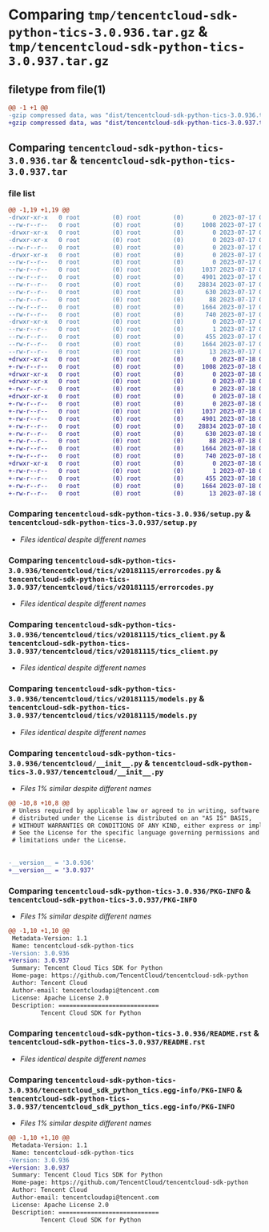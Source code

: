 # Comparing `tmp/tencentcloud-sdk-python-tics-3.0.936.tar.gz` & `tmp/tencentcloud-sdk-python-tics-3.0.937.tar.gz`

## filetype from file(1)

```diff
@@ -1 +1 @@
-gzip compressed data, was "dist/tencentcloud-sdk-python-tics-3.0.936.tar", last modified: Mon Jul 17 00:37:28 2023, max compression
+gzip compressed data, was "dist/tencentcloud-sdk-python-tics-3.0.937.tar", last modified: Tue Jul 18 00:33:00 2023, max compression
```

## Comparing `tencentcloud-sdk-python-tics-3.0.936.tar` & `tencentcloud-sdk-python-tics-3.0.937.tar`

### file list

```diff
@@ -1,19 +1,19 @@
-drwxr-xr-x   0 root         (0) root         (0)        0 2023-07-17 00:37:28.000000 tencentcloud-sdk-python-tics-3.0.936/
--rw-r--r--   0 root         (0) root         (0)     1008 2023-07-17 00:37:28.000000 tencentcloud-sdk-python-tics-3.0.936/setup.py
-drwxr-xr-x   0 root         (0) root         (0)        0 2023-07-17 00:37:28.000000 tencentcloud-sdk-python-tics-3.0.936/tencentcloud/
-drwxr-xr-x   0 root         (0) root         (0)        0 2023-07-17 00:37:28.000000 tencentcloud-sdk-python-tics-3.0.936/tencentcloud/tics/
--rw-r--r--   0 root         (0) root         (0)        0 2023-07-17 00:37:28.000000 tencentcloud-sdk-python-tics-3.0.936/tencentcloud/tics/__init__.py
-drwxr-xr-x   0 root         (0) root         (0)        0 2023-07-17 00:37:28.000000 tencentcloud-sdk-python-tics-3.0.936/tencentcloud/tics/v20181115/
--rw-r--r--   0 root         (0) root         (0)        0 2023-07-17 00:37:28.000000 tencentcloud-sdk-python-tics-3.0.936/tencentcloud/tics/v20181115/__init__.py
--rw-r--r--   0 root         (0) root         (0)     1037 2023-07-17 00:37:28.000000 tencentcloud-sdk-python-tics-3.0.936/tencentcloud/tics/v20181115/errorcodes.py
--rw-r--r--   0 root         (0) root         (0)     4901 2023-07-17 00:37:28.000000 tencentcloud-sdk-python-tics-3.0.936/tencentcloud/tics/v20181115/tics_client.py
--rw-r--r--   0 root         (0) root         (0)    28834 2023-07-17 00:37:28.000000 tencentcloud-sdk-python-tics-3.0.936/tencentcloud/tics/v20181115/models.py
--rw-r--r--   0 root         (0) root         (0)      630 2023-07-17 00:37:28.000000 tencentcloud-sdk-python-tics-3.0.936/tencentcloud/__init__.py
--rw-r--r--   0 root         (0) root         (0)       88 2023-07-17 00:37:28.000000 tencentcloud-sdk-python-tics-3.0.936/setup.cfg
--rw-r--r--   0 root         (0) root         (0)     1664 2023-07-17 00:37:28.000000 tencentcloud-sdk-python-tics-3.0.936/PKG-INFO
--rw-r--r--   0 root         (0) root         (0)      740 2023-07-17 00:37:28.000000 tencentcloud-sdk-python-tics-3.0.936/README.rst
-drwxr-xr-x   0 root         (0) root         (0)        0 2023-07-17 00:37:28.000000 tencentcloud-sdk-python-tics-3.0.936/tencentcloud_sdk_python_tics.egg-info/
--rw-r--r--   0 root         (0) root         (0)        1 2023-07-17 00:37:28.000000 tencentcloud-sdk-python-tics-3.0.936/tencentcloud_sdk_python_tics.egg-info/dependency_links.txt
--rw-r--r--   0 root         (0) root         (0)      455 2023-07-17 00:37:28.000000 tencentcloud-sdk-python-tics-3.0.936/tencentcloud_sdk_python_tics.egg-info/SOURCES.txt
--rw-r--r--   0 root         (0) root         (0)     1664 2023-07-17 00:37:28.000000 tencentcloud-sdk-python-tics-3.0.936/tencentcloud_sdk_python_tics.egg-info/PKG-INFO
--rw-r--r--   0 root         (0) root         (0)       13 2023-07-17 00:37:28.000000 tencentcloud-sdk-python-tics-3.0.936/tencentcloud_sdk_python_tics.egg-info/top_level.txt
+drwxr-xr-x   0 root         (0) root         (0)        0 2023-07-18 00:33:00.000000 tencentcloud-sdk-python-tics-3.0.937/
+-rw-r--r--   0 root         (0) root         (0)     1008 2023-07-18 00:33:00.000000 tencentcloud-sdk-python-tics-3.0.937/setup.py
+drwxr-xr-x   0 root         (0) root         (0)        0 2023-07-18 00:33:00.000000 tencentcloud-sdk-python-tics-3.0.937/tencentcloud/
+drwxr-xr-x   0 root         (0) root         (0)        0 2023-07-18 00:33:00.000000 tencentcloud-sdk-python-tics-3.0.937/tencentcloud/tics/
+-rw-r--r--   0 root         (0) root         (0)        0 2023-07-18 00:33:00.000000 tencentcloud-sdk-python-tics-3.0.937/tencentcloud/tics/__init__.py
+drwxr-xr-x   0 root         (0) root         (0)        0 2023-07-18 00:33:00.000000 tencentcloud-sdk-python-tics-3.0.937/tencentcloud/tics/v20181115/
+-rw-r--r--   0 root         (0) root         (0)        0 2023-07-18 00:33:00.000000 tencentcloud-sdk-python-tics-3.0.937/tencentcloud/tics/v20181115/__init__.py
+-rw-r--r--   0 root         (0) root         (0)     1037 2023-07-18 00:33:00.000000 tencentcloud-sdk-python-tics-3.0.937/tencentcloud/tics/v20181115/errorcodes.py
+-rw-r--r--   0 root         (0) root         (0)     4901 2023-07-18 00:33:00.000000 tencentcloud-sdk-python-tics-3.0.937/tencentcloud/tics/v20181115/tics_client.py
+-rw-r--r--   0 root         (0) root         (0)    28834 2023-07-18 00:33:00.000000 tencentcloud-sdk-python-tics-3.0.937/tencentcloud/tics/v20181115/models.py
+-rw-r--r--   0 root         (0) root         (0)      630 2023-07-18 00:33:00.000000 tencentcloud-sdk-python-tics-3.0.937/tencentcloud/__init__.py
+-rw-r--r--   0 root         (0) root         (0)       88 2023-07-18 00:33:00.000000 tencentcloud-sdk-python-tics-3.0.937/setup.cfg
+-rw-r--r--   0 root         (0) root         (0)     1664 2023-07-18 00:33:00.000000 tencentcloud-sdk-python-tics-3.0.937/PKG-INFO
+-rw-r--r--   0 root         (0) root         (0)      740 2023-07-18 00:33:00.000000 tencentcloud-sdk-python-tics-3.0.937/README.rst
+drwxr-xr-x   0 root         (0) root         (0)        0 2023-07-18 00:33:00.000000 tencentcloud-sdk-python-tics-3.0.937/tencentcloud_sdk_python_tics.egg-info/
+-rw-r--r--   0 root         (0) root         (0)        1 2023-07-18 00:33:00.000000 tencentcloud-sdk-python-tics-3.0.937/tencentcloud_sdk_python_tics.egg-info/dependency_links.txt
+-rw-r--r--   0 root         (0) root         (0)      455 2023-07-18 00:33:00.000000 tencentcloud-sdk-python-tics-3.0.937/tencentcloud_sdk_python_tics.egg-info/SOURCES.txt
+-rw-r--r--   0 root         (0) root         (0)     1664 2023-07-18 00:33:00.000000 tencentcloud-sdk-python-tics-3.0.937/tencentcloud_sdk_python_tics.egg-info/PKG-INFO
+-rw-r--r--   0 root         (0) root         (0)       13 2023-07-18 00:33:00.000000 tencentcloud-sdk-python-tics-3.0.937/tencentcloud_sdk_python_tics.egg-info/top_level.txt
```

### Comparing `tencentcloud-sdk-python-tics-3.0.936/setup.py` & `tencentcloud-sdk-python-tics-3.0.937/setup.py`

 * *Files identical despite different names*

### Comparing `tencentcloud-sdk-python-tics-3.0.936/tencentcloud/tics/v20181115/errorcodes.py` & `tencentcloud-sdk-python-tics-3.0.937/tencentcloud/tics/v20181115/errorcodes.py`

 * *Files identical despite different names*

### Comparing `tencentcloud-sdk-python-tics-3.0.936/tencentcloud/tics/v20181115/tics_client.py` & `tencentcloud-sdk-python-tics-3.0.937/tencentcloud/tics/v20181115/tics_client.py`

 * *Files identical despite different names*

### Comparing `tencentcloud-sdk-python-tics-3.0.936/tencentcloud/tics/v20181115/models.py` & `tencentcloud-sdk-python-tics-3.0.937/tencentcloud/tics/v20181115/models.py`

 * *Files identical despite different names*

### Comparing `tencentcloud-sdk-python-tics-3.0.936/tencentcloud/__init__.py` & `tencentcloud-sdk-python-tics-3.0.937/tencentcloud/__init__.py`

 * *Files 1% similar despite different names*

```diff
@@ -10,8 +10,8 @@
 # Unless required by applicable law or agreed to in writing, software
 # distributed under the License is distributed on an "AS IS" BASIS,
 # WITHOUT WARRANTIES OR CONDITIONS OF ANY KIND, either express or implied.
 # See the License for the specific language governing permissions and
 # limitations under the License.
 
 
-__version__ = '3.0.936'
+__version__ = '3.0.937'
```

### Comparing `tencentcloud-sdk-python-tics-3.0.936/PKG-INFO` & `tencentcloud-sdk-python-tics-3.0.937/PKG-INFO`

 * *Files 1% similar despite different names*

```diff
@@ -1,10 +1,10 @@
 Metadata-Version: 1.1
 Name: tencentcloud-sdk-python-tics
-Version: 3.0.936
+Version: 3.0.937
 Summary: Tencent Cloud Tics SDK for Python
 Home-page: https://github.com/TencentCloud/tencentcloud-sdk-python
 Author: Tencent Cloud
 Author-email: tencentcloudapi@tencent.com
 License: Apache License 2.0
 Description: ============================
         Tencent Cloud SDK for Python
```

### Comparing `tencentcloud-sdk-python-tics-3.0.936/README.rst` & `tencentcloud-sdk-python-tics-3.0.937/README.rst`

 * *Files identical despite different names*

### Comparing `tencentcloud-sdk-python-tics-3.0.936/tencentcloud_sdk_python_tics.egg-info/PKG-INFO` & `tencentcloud-sdk-python-tics-3.0.937/tencentcloud_sdk_python_tics.egg-info/PKG-INFO`

 * *Files 1% similar despite different names*

```diff
@@ -1,10 +1,10 @@
 Metadata-Version: 1.1
 Name: tencentcloud-sdk-python-tics
-Version: 3.0.936
+Version: 3.0.937
 Summary: Tencent Cloud Tics SDK for Python
 Home-page: https://github.com/TencentCloud/tencentcloud-sdk-python
 Author: Tencent Cloud
 Author-email: tencentcloudapi@tencent.com
 License: Apache License 2.0
 Description: ============================
         Tencent Cloud SDK for Python
```

